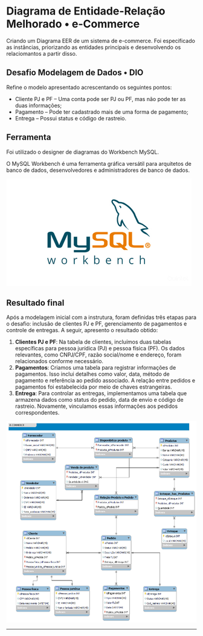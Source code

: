 # Diagrama de Entidade-Relação Melhorado • e-Commerce

Criando um Diagrama EER de um sistema de e-commerce. Foi especificado as instâncias, priorizando as entidades principais e desenvolvendo os relaciomantos a partir disso.

## Desafio Modelagem de Dados • DIO

Refine o modelo apresentado acrescentando os seguintes pontos:

- Cliente PJ e PF – Uma conta pode ser PJ ou PF, mas não pode ter as duas informações;
- Pagamento – Pode ter cadastrado mais de uma forma de pagamento;
- Entrega – Possui status e código de rastreio.

## Ferramenta

Foi utilizado o designer de diagramas do Workbench MySQL.

O MySQL Workbench é uma ferramenta gráfica versátil para arquitetos de banco de dados, desenvolvedores e administradores de banco de dados.

![worbench](https://github.com/devcaiada/ecommerce-db-EER/blob/main/assets/mysql_workbench.jpg?raw=true)

## Resultado final

Após a modelagem inicial com a instrutura, foram definidas três etapas para o desafio: inclusão de clientes PJ e PF, gerenciamento de pagamentos e controle de entregas. A seguir, apresento o resultado obtido:

1. **Clientes PJ e PF**:
   Na tabela de clientes, incluímos duas tabelas específicas para pessoa jurídica (PJ) e pessoa física (PF). Os dados relevantes, como CNPJ/CPF, razão social/nome e endereço, foram relacionados conforme necessário.
2. **Pagamentos**:
   Criamos uma tabela para registrar informações de pagamentos. Isso inclui detalhes como valor, data, método de pagamento e referência ao pedido associado. A relação entre pedidos e pagamentos foi estabelecida por meio de chaves estrangeiras.
3. **Entrega**:
   Para controlar as entregas, implementamos uma tabela que armazena dados como status do pedido, data de envio e código de rastreio. Novamente, vinculamos essas informações aos pedidos correspondentes.

![err](https://github.com/devcaiada/ecommerce-db-EER/blob/main/assets/ecommerce%20db.png?raw=true)

---
